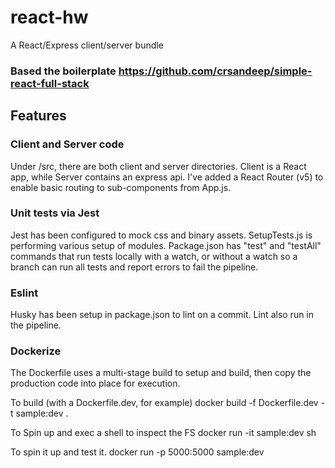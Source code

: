 # react-hw
A React/Express client/server bundle

### Based the boilerplate https://github.com/crsandeep/simple-react-full-stack


## Features

### Client and Server code
Under /src, there are both client and server directories.  Client is a React app, while Server contains an express api.
I've added a React Router (v5) to enable basic routing to sub-components from App.js.

### Unit tests via Jest
Jest has been configured to mock css and binary assets.  SetupTests.js is performing various setup of modules.  Package.json has "test" and "testAll" commands that run tests locally with a watch, or without a watch so a branch can run all tests and report errors to fail the pipeline.

### Eslint
Husky has been setup in package.json to lint on a commit.  Lint also run in the pipeline.


### Dockerize
The Dockerfile uses a multi-stage build to setup and build, then copy the production code into place for execution.

To build (with a Dockerfile.dev, for example)
docker build -f Dockerfile.dev -t sample:dev .

To Spin up and exec a shell to inspect the FS
docker run -it sample:dev sh

To spin it up and test it.
docker run -p 5000:5000 sample:dev
